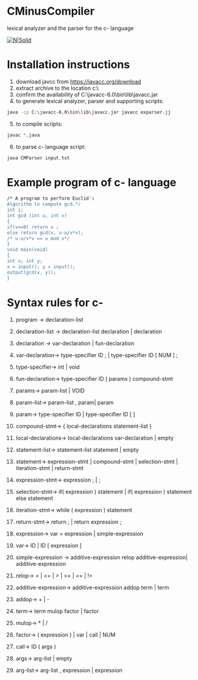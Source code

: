 # CMinusCompiler
lexical analyzer and the parser for the c- language

[![N|Solid](https://javacc.org/new-javacc-logo.png)](https://javacc.org/)

# Installation instructions
1. download javcc from https://javacc.org/download
2. extract archive to the location c:\
3. confirm the availability of C:\javacc-6.0\bin\lib\javacc.jar
4. to generate lexical analyzer, parser and supporting scripts:
```sh
java -cp C:\javacc-6.0\bin\lib\javacc.jar javacc exparser.jj 
```
5. to compile scripts:
```sh
javac *.java
```

6. to parse c- language script: 
```sh
java CMParser input.txt 
```
# Example program of c- language
```sh
/* A program to perform Euclid's
Algorithm to compute gcd.*/
int i;
int gcd (int u, int v)
{
if(v==0) return u ;
else return gcd(v, u-u/v*v);
/* u-u/v*v == u mod v*/
}
void main(void)
{
int x; int y;
x = input(); y = input();
output(gcd(x, y));
}
```
# Syntax rules for c-
>
1. program -> declaration-list 
 
2. declaration-list -> declaration-list declaration | declaration 
 
3. declaration -> var-declaration | fun-declaration 
 
4. var-declaration-> type-specifier ID ; | type-specifier ID [ NUM ] ; 
 
5. type-specifier-> int    | void 
 
6. fun-declaration-> type-specifier ID ( params ) compound-stmt 
 
7. params-> param-list | VOID 
 
8. param-list-> param-list , param| param 
 
9. param-> type-specifier ID   | type-specifier ID [ ] 
 
10. compound-stmt-> { local-declarations statement-list } 
 
11. local-declarations-> local-declarations var-declaration   | empty 
 
12. statement-list-> statement-list statement  | empty 
 
13. statement-> expression-stmt | compound-stmt | selection-stmt | iteration-stmt |         return-stmt 
 
14. expression-stmt-> expression ;  | ; 
 
15. selection-stmt-> if( expression ) statement | if( expression ) statement else           statement 
 
16. iteration-stmt-> while ( expression ) statement 
 
17. return-stmt-> return ;  | return expression ; 
 
18. expression-> var = expression  | simple-expression 
 
19. var-> ID    | ID [ expression ] 
 
20. simple-expression -> additive-expression relop additive-expression|     additive-expression 
 
21. relop->  < | <=        | >       | >=       | ==      | != 
 
22. additive-expression-> additive-expression addop term   | term 
 
23. addop-> +      | - 
 
24. term-> term mulop factor      | factor 
 
25. mulop-> * | / 
 
26. factor-> ( expression )       | var       | call       | NUM 
 
27. call-> ID ( args )  
 
28. args-> arg-list     | empty 
 
29. arg-list-> arg-list , expression | expression
>
